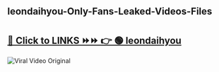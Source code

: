 
 ## leondaihyou-Only-Fans-Leaked-Videos-Files

# <h2><a href="https://mediaupload.pro?leondaihyou">🔗 Click to LINKS ⏩⏩ 👉 🟢 leondaihyou </a></h2>

<a href="https://mediaupload.pro?leondaihyou" rel="nofollow" data-target="animated-image.originalLink"><img src="https://i.ibb.co.com/xMMVF88/686577567.gif" alt="Viral Video Original" style="max-width: 100%; display: inline-block;" data-target="animated-image.originalImage"></a>